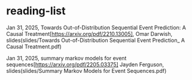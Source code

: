# reading-list










Jan 31, 2025, Towards Out-of-Distribution Sequential Event Prediction: A Causal Treatment[https://arxiv.org/pdf/2210.13005], Omar Darwish, slides(slides/Towards Out-of-Distribution Sequential Event Prediction_ A Causal Treatment.pdf)

Jan 31, 2025, summary markov models for event sequences[https://arxiv.org/pdf/2205.03375]  Jayden Ferguson, slides(slides/Summary Markov Models for Event Sequences.pdf) 
